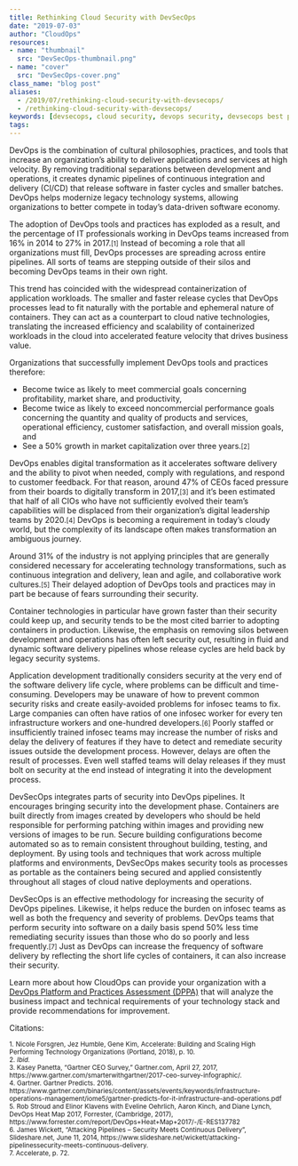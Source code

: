 ```yaml
---
title: Rethinking Cloud Security with DevSecOps
date: "2019-07-03"
author: "CloudOps"
resources:
- name: "thumbnail"
  src: "DevSecOps-thumbnail.png"
- name: "cover"
  src: "DevSecOps-cover.png"
class_name: "blog post"
aliases:
  - /2019/07/rethinking-cloud-security-with-devsecops/
  - /rethinking-cloud-security-with-devsecops/
keywords: [devsecops, cloud security, devops security, devsecops best practices]
tags:
---
```


<p>DevOps is the combination of cultural philosophies, practices, and tools that increase an organization’s ability to deliver applications and services at high velocity. By removing traditional separations between development and operations, it creates dynamic pipelines of continuous integration and delivery (CI/CD) that release software in faster cycles and smaller batches. DevOps helps modernize legacy technology systems, allowing organizations to better compete in today’s data-driven software economy.</p>

<p>The adoption of DevOps tools and practices has exploded as a result, and the percentage of IT professionals working in DevOps teams increased from 16% in 2014 to 27% in 2017.<small>[1]</small> Instead of becoming a role that all organizations must fill, DevOps processes are spreading across entire pipelines. All sorts of teams are stepping outside of their silos and becoming DevOps teams in their own right.</p>

<p>This trend has coincided with the widespread containerization of application workloads. The smaller and faster release cycles that DevOps processes lead to fit naturally with the portable and ephemeral nature of containers. They can act as a counterpart to cloud native technologies, translating the increased efficiency and scalability of containerized workloads in the cloud into accelerated feature velocity that drives business value.</p>

<p>Organizations that successfully implement DevOps tools and practices therefore:</p>

<ul><li>Become twice as likely to meet commercial goals concerning profitability, market share, and productivity,</li><li>Become twice as likely to exceed noncommercial performance goals concerning the quantity and quality of products and services, operational efficiency, customer satisfaction, and overall mission goals, and&nbsp;</li><li>See a 50% growth in market capitalization over three years.<small>[2]</small></li></ul>

<p>DevOps enables digital transformation as it accelerates software delivery and the ability to pivot when needed, comply with regulations, and respond to customer feedback. For that reason, around 47% of CEOs faced pressure from their boards to digitally transform in 2017,<small>[3]</small> and it’s been estimated that half of all CIOs who have not sufficiently evolved their team’s capabilities will be displaced from their organization’s digital leadership teams by 2020.<small>[4]</small> DevOps is becoming a requirement in today’s cloudy world, but the complexity of its landscape often makes transformation an ambiguous journey.&nbsp;</p>

<p>Around 31% of the industry is not applying principles that are generally considered necessary for accelerating technology transformations, such as continuous integration and delivery, lean and agile, and collaborative work cultures.<small>[5]</small> Their delayed adoption of DevOps tools and practices may in part be because of fears surrounding their security.&nbsp;</p>

<p>Container technologies in particular have grown faster than their security could keep up, and security tends to be the most cited barrier to adopting containers in production. Likewise, the emphasis on removing silos between development and operations has often left security out, resulting in fluid and dynamic software delivery pipelines whose release cycles are held back by legacy security systems.</p>

<p>Application development traditionally considers security at the very end of the software delivery life cycle, where problems can be difficult and time-consuming. Developers may be unaware of how to prevent common security risks and create easily-avoided problems for infosec teams to fix. Large companies can often have ratios of one infosec worker for every ten infrastructure workers and one-hundred developers.<small>[6]</small> Poorly staffed or insufficiently trained infosec teams may increase the number of risks and delay the delivery of features if they have to detect and remediate security issues outside the development process. However, delays are often the result of processes. Even well staffed teams will delay releases if they must bolt on security at the end instead of integrating it into the development process.&nbsp;</p>

<p>DevSecOps integrates parts of security into DevOps pipelines. It encourages bringing security into the development phase. Containers are built directly from images created by developers who should be held responsible for performing patching within images and providing new versions of images to be run. Secure building configurations become automated so as to remain consistent throughout building, testing, and deployment. By using tools and techniques that work across multiple platforms and environments, DevSecOps makes security tools as processes as portable as the containers being secured and applied consistently throughout all stages of cloud native deployments and operations.</p>

<p>DevSecOps is an effective methodology for increasing the security of DevOps pipelines. Likewise, it helps reduce the burden on infosec teams as well as both the frequency and severity of problems. DevOps teams that perform security into software on a daily basis spend 50% less time remediating security issues than those who do so poorly and less frequently.<small>[7]</small> Just as DevOps can increase the frequency of software delivery by reflecting the short life cycles of containers, it can also increase their security.</p>

<p>Learn more about how CloudOps can provide your organization with a <a href="/devops-platform-practices-assessment/">DevOps Platform and Practices Assessment (DPPA)</a> that will analyze the business impact and technical requirements of your technology stack and provide recommendations for improvement.</p>


<p>Citations:<br> <small><br> 1. Nicole Forsgren, Jez Humble, Gene Kim, Accelerate: Building and Scaling High Performing Technology Organizations (Portland, 2018), p. 10.<br> 2. <i>Ibid.</i><br> 3. Kasey Panetta, “Gartner CEO Survey,” Gartner.com, April 27, 2017, https://www.gartner.com/smarterwithgartner/2017-ceo-survey-infographic/.<br> 4. Gartner. Gartner Predicts. 2016. https://www.gartner.com/binaries/content/assets/events/keywords/infrastructure-operations-management/iome5/gartner-predicts-for-it-infrastructure-and-operations.pdf<br> 5. Rob Stroud and Elinor Klavens with Eveline Oehrlich, Aaron Kinch, and Diane Lynch, DevOps Heat Map 2017, Forrester, (Cambridge, 2017), https://www.forrester.com/report/DevOps+Heat+Map+2017/-/E-RES137782<br> 6. James Wickett, “Attacking Pipelines – Security Meets Continuous Delivery”, Slideshare.net, June 11, 2014, https://www.slideshare.net/wickett/attacking-pipelinessecurity-meets-continuous-delivery.<br> 7. Accelerate, p. 72.<br> </small></p>